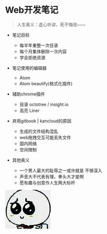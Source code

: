 # Web开发笔记

> 人生奥义：虚心听讲，死不悔改~~~

- 笔记目标

  - 每半年重整一次目录
  - 每个月集体删除一次内容
  - 学会拒绝资源

- 笔记使用的编辑器

  - Atom
  - Atom beautify(格式化插件)

- 辅助chrome插件

  - 目录 octotree / insight.io
  - 高亮 Liner

- 弃用gitbook | kancloud的原因

  - 生成的文件结构混乱
  - web拖拽交互可能丢失文件
  - 国内网络
  - 空间限制

- 其他奥义

  - 一个男人最大的耻辱之一或许就是 不够深入
  - 声音大不代表有理，拳头大才是啊
  - 愿有趣与创意作人生两大标杆

![](/assets/xiong.gif)
